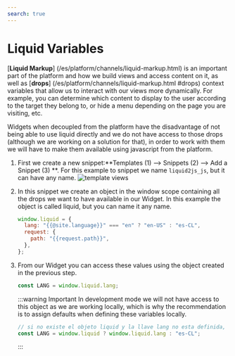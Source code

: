 ```yaml
---
search: true
---
```


# Liquid Variables

[**Liquid Markup**] (/es/platform/channels/liquid-markup.html) is an important part of the platform and how we build views and access content on it, as well as [**drops**] (/es/platform/channels/liquid-markup.html #drops) context variables that allow us to interact with our views more dynamically. For example, you can determine which content to display to the user according to the target they belong to, or hide a menu depending on the page you are visiting, etc.

Widgets when decoupled from the platform have the disadvantage of not being able to use liquid directly and we do not have access to those drops (although we are working on a solution for that), in order to work with them we will have to make them available using javascript from the platform.

1. First we create a new snippet:**Templates (1) —> Snippets (2) —> Add a Snippet (3) **. For this example to snippet we name `liquid2js_js`, but it can have any name.
   ![template views](/assets/img/widgets/template_snippets.png)

2. In this snippet we create an object in the window scope containing all the drops we want to have available in our Widget. In this example the object is called liquid, but you can name it any name.

   ```js
   window.liquid = {
     lang: "{{@site.language}}" === "en" ? "en-US" : "es-CL",
     request: {
       path: "{{request.path}}",
     },
   };
   ```

3. From our Widget you can access these values using the object created in the previous step.

   ```js
   const LANG = window.liquid.lang;
   ```

   :::warning Important
   In development mode we will not have access to this object as we are working locally, which is why the recommendation is to assign defaults when defining these variables locally.

   ```js
   // si no existe el objeto liquid y la llave lang no esta definida, asignamos 'es-CL' por defecto
   const LANG = window.liquid ? window.liquid.lang : "es-CL";
   ```

   :::
